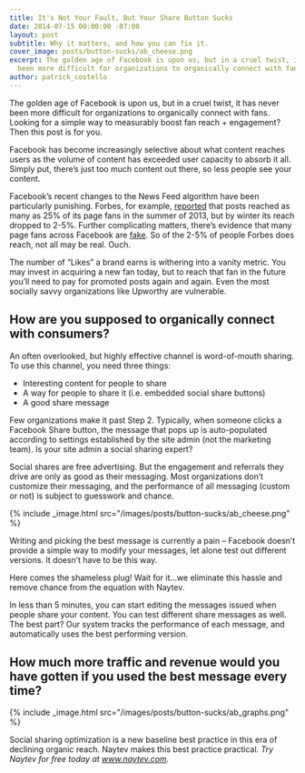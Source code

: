 ```yaml
---
title: It's Not Your Fault, But Your Share Button Sucks
date: 2014-07-15 00:00:00 -07:00
layout: post
subtitle: Why it matters, and how you can fix it.
cover_image: posts/button-sucks/ab_cheese.png
excerpt: The golden age of Facebook is upon us, but in a cruel twist, it has never
  been more difficult for organizations to organically connect with fans.
author: patrick_costello
---
```


The golden age of Facebook is upon us, but in a cruel twist, it has never been more difficult for organizations to organically connect with fans. Looking for a simple way to measurably boost fan reach + engagement? Then this post is for you.

Facebook has become increasingly selective about what content reaches users as the volume of content has exceeded user capacity to absorb it all. Simply put, there’s just too much content out there, so less people see your content.

Facebook’s recent changes to the News Feed algorithm have been particularly punishing. Forbes, for example, [reported](http://www.forbes.com/sites/stevecooper/2013/12/23/facebooks-algorithm-change-not-a-boon-for-all-publishers/) that posts reached as many as 25% of its page fans in the summer of 2013, but by winter its reach dropped to 2-5%. Further complicating matters, there’s evidence that many page fans across Facebook are [fake](http://www.salon.com/2014/02/14/facebooks_big_like_problem_major_money_and_major_scams/). So of the 2-5% of people Forbes does reach, not all may be real. Ouch.

The number of “Likes” a brand earns is withering into a vanity metric. You may invest in acquiring a new fan today, but to reach that fan in the future you’ll need to pay for promoted posts again and again. Even the most socially savvy organizations like Upworthy are vulnerable.

## How are you supposed to organically connect with consumers?

An often overlooked, but highly effective channel is word-of-mouth sharing. To use this channel, you need three things:

* Interesting content for people to share
* A way for people to share it (i.e. embedded social share buttons)
* A good share message

Few organizations make it past Step 2. Typically, when someone clicks a Facebook Share button, the message that pops up is auto-populated according to settings established by the site admin (not the marketing team). Is your site admin a social sharing expert?

Social shares are free advertising. But the engagement and referrals they drive are only as good as their messaging. Most organizations don’t customize their messaging, and the performance of all messaging (custom or not) is subject to guesswork and chance.

{% include _image.html src="/images/posts/button-sucks/ab_cheese.png" %}

Writing and picking the best message is currently a pain – Facebook doesn’t provide a simple way to modify your messages, let alone test out different versions. It doesn’t have to be this way.

Here comes the shameless plug! Wait for it…we eliminate this hassle and remove chance from the equation with Naytev.

In less than 5 minutes, you can start editing the messages issued when people share your content. You can test different share messages as well. The best part? Our system tracks the performance of each message, and automatically uses the best performing version.

## How much more traffic and revenue would you have gotten if you used the best message every time?

{% include _image.html src="/images/posts/button-sucks/ab_graphs.png" %}

Social sharing optimization is a new baseline best practice in this era of declining organic reach. Naytev makes this best practice practical. *Try Naytev for free today at www.naytev.com.*